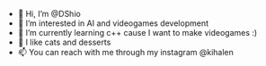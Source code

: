 - 👋 Hi, I’m @DShio 
- 👀 I’m interested in AI and videogames development
- 🌱 I’m currently learning c++ cause I want to make videogames :)
- 💞️ I like cats and desserts
- 📫 You can reach with me through my instagram @kihalen
